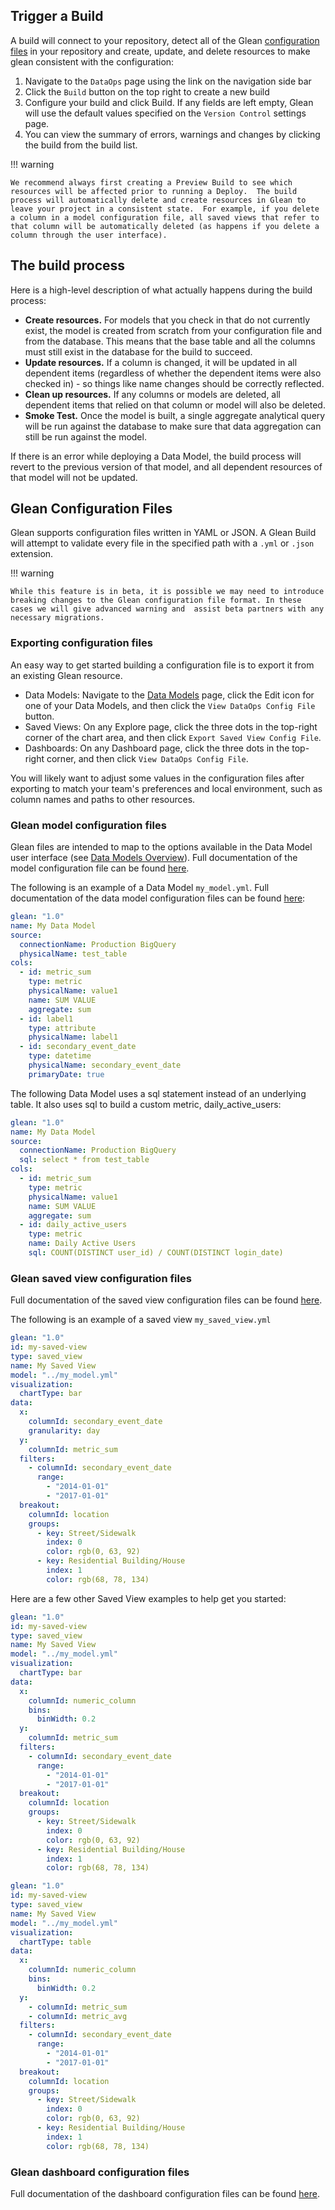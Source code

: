 ## Trigger a Build

A build will connect to your repository, detect all of the Glean [configuration files](index.md) in your repository and create, update, and delete resources to make glean consistent with the configuration:

1. Navigate to the `DataOps` page using the link on the navigation side bar
2. Click the `Build` button on the top right to create a new build
3. Configure your build and click Build. If any fields are left empty, Glean will use the default values specified on the `Version Control` settings page.
4. You can view the summary of errors, warnings and changes by clicking the build from the build list.

!!! warning

    We recommend always first creating a Preview Build to see which resources will be affected prior to running a Deploy.  The build process will automatically delete and create resources in Glean to leave your project in a consistent state.  For example, if you delete a column in a model configuration file, all saved views that refer to that column will be automatically deleted (as happens if you delete a column through the user interface).

## The build process

Here is a high-level description of what actually happens during the build process:

- **Create resources.** For models that you check in that do not currently exist, the model is created from scratch from your configuration file and from the database. This means that the base table and all the columns must still exist in the database for the build to succeed.
- **Update resources.** If a column is changed, it will be updated in all dependent items (regardless of whether the dependent items were also checked in) - so things like name changes should be correctly reflected.
- **Clean up resources.** If any columns or models are deleted, all dependent items that relied on that column or model will also be deleted.
- **Smoke Test.** Once the model is built, a single aggregate analytical query will be run against the database to make sure that data aggregation can still be run against the model.

If there is an error while deploying a Data Model, the build process will revert to the previous version of that model, and all dependent resources of that model will not be updated.

## Glean Configuration Files

Glean supports configuration files written in YAML or JSON. A Glean Build will attempt to validate every file in the specified path with a `.yml` or `.json` extension.

!!! warning

    While this feature is in beta, it is possible we may need to introduce breaking changes to the Glean configuration file format. In these cases we will give advanced warning and  assist beta partners with any necessary migrations.

### Exporting configuration files

An easy way to get started building a configuration file is to export it from an existing Glean resource.

- Data Models: Navigate to the [Data Models](https://glean.io/app/p/data-models) page, click the Edit icon for one of your Data Models, and then click the `View DataOps Config File` button.
- Saved Views: On any Explore page, click the three dots in the top-right corner of the chart area, and then click `Export Saved View Config File`.
- Dashboards: On any Dashboard page, click the three dots in the top-right corner, and then click `View DataOps Config File`.

You will likely want to adjust some values in the configuration files after exporting to match your team's preferences and local environment, such as column names and paths to other resources.

### Glean model configuration files

Glean files are intended to map to the options available in the Data Model user interface (see [Data Models Overview](../data-modeling/Data-Models-Overview.md)). Full documentation of the model configuration file can be found [here](./config-schema/index.md).

The following is an example of a Data Model `my_model.yml`.
Full documentation of the data model configuration files can be found [here](./config-schema/Data-Model.md):

```yaml
glean: "1.0"
name: My Data Model
source:
  connectionName: Production BigQuery
  physicalName: test_table
cols:
  - id: metric_sum
    type: metric
    physicalName: value1
    name: SUM VALUE
    aggregate: sum
  - id: label1
    type: attribute
    physicalName: label1
  - id: secondary_event_date
    type: datetime
    physicalName: secondary_event_date
    primaryDate: true
```

The following Data Model uses a sql statement instead of an underlying table. It also uses sql to build a custom metric, daily_active_users:

```yaml
glean: "1.0"
name: My Data Model
source:
  connectionName: Production BigQuery
  sql: select * from test_table
cols:
  - id: metric_sum
    type: metric
    physicalName: value1
    name: SUM VALUE
    aggregate: sum
  - id: daily_active_users
    type: metric
    name: Daily Active Users
    sql: COUNT(DISTINCT user_id) / COUNT(DISTINCT login_date)
```

### Glean saved view configuration files

Full documentation of the saved view configuration files can be found [here](./config-schema/Saved-View.md).

The following is an example of a saved view `my_saved_view.yml`

```yaml
glean: "1.0"
id: my-saved-view
type: saved_view
name: My Saved View
model: "../my_model.yml"
visualization:
  chartType: bar
data:
  x:
    columnId: secondary_event_date
    granularity: day
  y:
    columnId: metric_sum
  filters:
    - columnId: secondary_event_date
      range:
        - "2014-01-01"
        - "2017-01-01"
  breakout:
    columnId: location
    groups:
      - key: Street/Sidewalk
        index: 0
        color: rgb(0, 63, 92)
      - key: Residential Building/House
        index: 1
        color: rgb(68, 78, 134)
```

Here are a few other Saved View examples to help get you started:

```yaml
glean: "1.0"
id: my-saved-view
type: saved_view
name: My Saved View
model: "../my_model.yml"
visualization:
  chartType: bar
data:
  x:
    columnId: numeric_column
    bins:
      binWidth: 0.2
  y:
    columnId: metric_sum
  filters:
    - columnId: secondary_event_date
      range:
        - "2014-01-01"
        - "2017-01-01"
  breakout:
    columnId: location
    groups:
      - key: Street/Sidewalk
        index: 0
        color: rgb(0, 63, 92)
      - key: Residential Building/House
        index: 1
        color: rgb(68, 78, 134)
```

```yaml
glean: "1.0"
id: my-saved-view
type: saved_view
name: My Saved View
model: "../my_model.yml"
visualization:
  chartType: table
data:
  x:
    columnId: numeric_column
    bins:
      binWidth: 0.2
  y:
    - columnId: metric_sum
    - columnId: metric_avg
  filters:
    - columnId: secondary_event_date
      range:
        - "2014-01-01"
        - "2017-01-01"
  breakout:
    columnId: location
    groups:
      - key: Street/Sidewalk
        index: 0
        color: rgb(0, 63, 92)
      - key: Residential Building/House
        index: 1
        color: rgb(68, 78, 134)
```

### Glean dashboard configuration files

Full documentation of the dashboard configuration files can be found [here](./config-schema/Dashboard.md).
